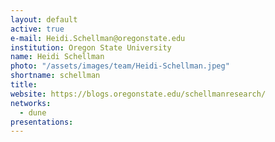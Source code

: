 ```yaml
---
layout: default
active: true
e-mail: Heidi.Schellman@oregonstate.edu
institution: Oregon State University
name: Heidi Schellman
photo: "/assets/images/team/Heidi-Schellman.jpeg"
shortname: schellman
title: 
website: https://blogs.oregonstate.edu/schellmanresearch/
networks:
  - dune
presentations:
---
```



